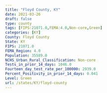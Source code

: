 ```yaml
---
title: "Floyd County, KY"
date: 2021-03-26
draft: false
type: county
tags: [FIPS:21071.0,FEMA:4.0,Non-core,Green]
categories: [KY]
County: Floyd County
State: KY
FIPS: 21071.0
FEMA_Region: 4.0
Population: 35589.0
NCHS_Urban_Rural_Classification: Non-core
Tests_in_prior_14_days: 1046.0
Fourteen_day_test_rate_per_100000: 2939.0
Percent_Positivity_in_prior_14_days: 0.041
Level: Green
url: /states/KY/floyd-county
---
```



